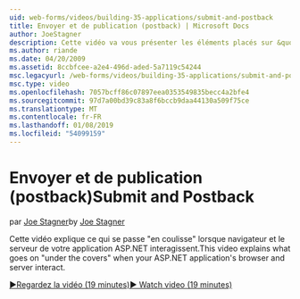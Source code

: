 ```yaml
---
uid: web-forms/videos/building-35-applications/submit-and-postback
title: Envoyer et de publication (postback) | Microsoft Docs
author: JoeStagner
description: Cette vidéo va vous présenter les éléments placés sur &quot;en coulisse&quot; lorsque navigateur et le serveur de votre application ASP.NET interagissent.
ms.author: riande
ms.date: 04/20/2009
ms.assetid: 8ccbfcee-a2e4-496d-aded-5a7119c54244
msc.legacyurl: /web-forms/videos/building-35-applications/submit-and-postback
msc.type: video
ms.openlocfilehash: 7057bcff86c07897eea0353549835becc4a2bfe4
ms.sourcegitcommit: 97d7a00bd39c83a8f6bccb9daa44130a509f75ce
ms.translationtype: MT
ms.contentlocale: fr-FR
ms.lasthandoff: 01/08/2019
ms.locfileid: "54099159"
---
```

<a name="submit-and-postback"></a><span data-ttu-id="bac5c-103">Envoyer et de publication (postback)</span><span class="sxs-lookup"><span data-stu-id="bac5c-103">Submit and Postback</span></span>
====================
<span data-ttu-id="bac5c-104">par [Joe Stagner](https://github.com/JoeStagner)</span><span class="sxs-lookup"><span data-stu-id="bac5c-104">by [Joe Stagner](https://github.com/JoeStagner)</span></span>

<span data-ttu-id="bac5c-105">Cette vidéo explique ce qui se passe &quot;en coulisse&quot; lorsque navigateur et le serveur de votre application ASP.NET interagissent.</span><span class="sxs-lookup"><span data-stu-id="bac5c-105">This video explains what goes on &quot;under the covers&quot; when your ASP.NET application's browser and server interact.</span></span>

[<span data-ttu-id="bac5c-106">&#9654;Regardez la vidéo (19 minutes)</span><span class="sxs-lookup"><span data-stu-id="bac5c-106">&#9654; Watch video (19 minutes)</span></span>](https://channel9.msdn.com/Blogs/ASP-NET-Site-Videos/submit-and-postback)
